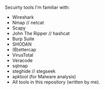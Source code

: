 Secuirty tools I'm familiar with:


- Wireshark
- Nmap // netcat 
- Scapy 
- John The Ripper // hashcat 
- Burp Suite 
- SHODAN 
- (B)ettercap 
- VirusTotal 
- Veracode 
- sqlmap 
- steghide // stegseek 
- apktool (for Malware analysis)
- All tools in this repository (written by me). 
